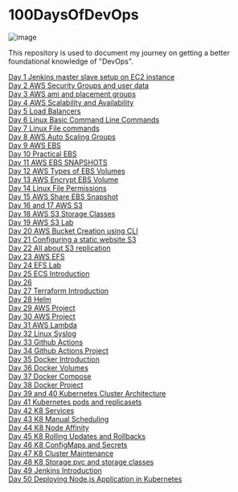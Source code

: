 # 100DaysOfDevOps
![image](https://user-images.githubusercontent.com/85761276/212458048-0a42c0e1-85c3-44f8-8213-6b74ded0ad30.png)

This repository is used to document my journey on getting a better foundational knowledge of "DevOps".

[Day 1 Jenkins master slave setup on EC2 instance](https://github.com/zainabmirkar/100DaysOfDevOps/blob/main/AWS/Day1.md) <br/>
[Day 2 AWS Security Groups and user data](https://github.com/zainabmirkar/100DaysOfDevOps/blob/main/AWS/Day2.md) <br/>
[Day 3 AWS ami and placement groups](https://github.com/zainabmirkar/100DaysOfDevOps/blob/main/AWS/Day3.md) <br/>
[Day 4 AWS Scalability and Availability](https://github.com/zainabmirkar/100DaysOfDevOps/blob/main/AWS/Day4.md) <br/>
[Day 5 Load Balancers](https://github.com/zainabmirkar/100DaysOfDevOps/blob/main/AWS/Day%205.md) <br/>
[Day 6 Linux Basic Command Line Commands](https://github.com/zainabmirkar/100DaysOfDevOps/blob/main/Linux/Basics.md) <br/>
[Day 7 Linux File commands](https://github.com/zainabmirkar/100DaysOfDevOps/blob/main/Linux/FileCommands.md) <br/>
[Day 8 AWS Auto Scaling Groups](https://github.com/zainabmirkar/100DaysOfDevOps/blob/main/AWS/Day%208.md) <br/>
[Day 9 AWS EBS](https://github.com/zainabmirkar/100DaysOfDevOps/blob/main/AWS/Day%209.md) <br/>
[Day 10 Practical EBS](https://github.com/zainabmirkar/100DaysOfDevOps/blob/main/AWS/Day%2010.md) <br/>
[Day 11 AWS EBS SNAPSHOTS](https://github.com/zainabmirkar/100DaysOfDevOps/blob/main/AWS/Day%2011%20EBS%20Snapshots.md) <br/>
[Day 12 AWS Types of EBS Volumes](https://github.com/zainabmirkar/100DaysOfDevOps/blob/main/AWS/Day%2012%20types%20of%20EBS%20Volumes.pdf) <br/>
[Day 13 AWS Encrypt EBS Volume](https://github.com/zainabmirkar/100DaysOfDevOps/blob/main/AWS/Day%2013%20Encrypt%20EBS%20Volume.md) <br/>
[Day 14 Linux File Permissions](https://github.com/zainabmirkar/100DaysOfDevOps/edit/main/Linux/file_permissions.md) <br/>
[Day 15 AWS Share EBS Snapshot](https://github.com/zainabmirkar/100DaysOfDevOps/blob/main/AWS/Day%2015%20Share%20EBS%20Snapshot.md) <br/>
[Day 16 and 17 AWS S3](https://github.com/zainabmirkar/100DaysOfDevOps/blob/main/AWS/Storage/S3/Day%2016%20and%2017%20S3.md) <br/>
[Day 18 AWS S3 Storage Classes](https://github.com/zainabmirkar/100DaysOfDevOps/blob/main/AWS/Storage/S3/Day%2018%20S3%20Storage%20Classes.md) <br/>
[Day 19 AWS S3 Lab](https://github.com/zainabmirkar/100DaysOfDevOps/blob/main/AWS/Storage/S3/Day%2019%20S3%20Lab.md) <br/>
[Day 20 AWS Bucket Creation using CLI](https://github.com/zainabmirkar/100DaysOfDevOps/blob/main/AWS/Storage/S3/Day%2020%20Bucket%20Creation%20using%20CLI.md) <br/>
[Day 21 Configuring a static website S3](https://github.com/zainabmirkar/100DaysOfDevOps/blob/main/AWS/Storage/S3/Day%2021%20Lab%20Configuring%20a%20static%20website%20S3.md) <br/>
[Day 22 All about S3 replication](https://github.com/zainabmirkar/100DaysOfDevOps/blob/main/AWS/Storage/S3/Day%2022%20Replication.md) <br/>
[Day 23 AWS EFS](https://github.com/zainabmirkar/100DaysOfDevOps/blob/main/AWS/Storage/EFS/Day%2023%20EFS%20Introduction.md) <br/>
[Day 24 EFS Lab](https://github.com/zainabmirkar/100DaysOfDevOps/blob/main/AWS/Storage/EFS/Day%2024%20EFS%20Lab.md) <br/>
[Day 25 ECS Introduction](https://github.com/zainabmirkar/100DaysOfDevOps/blob/main/AWS/DockerContainers/ECS/ECS%20Introduction.md) <br/>
[Day 26](https://github.com/zainabmirkar/100DaysOfDevOps/blob/main/AWS/DockerContainers/ECS/Day%2026%20AWS%20ECS%20%2B%20Dynamic%20Port%20Mapping.md)<br/>
[Day 27 Terraform Introduction](https://github.com/zainabmirkar/100DaysOfDevOps/blob/main/Terraform/Day%2027%20Terraform%20Introduction.md)<br/>
[Day 28 Helm](https://github.com/zainabmirkar/100DaysOfDevOps/blob/main/Kubernetes/Helm/Day%2028%20Helm%20and%20Helm%20Charts.md)<br/>
[Day 29 AWS Project](https://github.com/zainabmirkar/100DaysOfDevOps/blob/main/Devops%20Projects/AWS/amplify-react-app.md) <br/>
[Day 30 AWS Project](https://github.com/zainabmirkar/100DaysOfDevOps/blob/main/Devops%20Projects/AWS/Build%20a%20Basic%20Web%20Application.md)<br/>
[Day 31 AWS Lambda](https://github.com/zainabmirkar/100DaysOfDevOps/blob/main/AWS/Serverless/Lambda/Lambda.md) <br/>
[Day 32 Linux Syslog](https://github.com/zainabmirkar/100DaysOfDevOps/blob/main/Linux/Day%2032%20Syslog.md)<br/>
[Day 33 Github Actions](https://github.com/zainabmirkar/100DaysOfDevOps/blob/main/CICD/GitHub%20Actions/Day%2033%20GithubActions.md)<br/>
[Day 34 Github Actions Project](https://github.com/zainabmirkar/100DaysOfDevOps/blob/main/Devops%20Projects/GitHub%20Actions/hello-world-docker-action.md)<br/>
[Day 35 Docker Introduction](https://github.com/zainabmirkar/100DaysOfDevOps/blob/main/Docker/Day%2035%20Docker%20Introduction.md)<br/>
[Day 36 Docker Volumes](https://github.com/zainabmirkar/100DaysOfDevOps/blob/main/Docker/Day%2036%20Docker%20Volumes.md)<br/>
[Day 37 Docker Compose](https://github.com/zainabmirkar/100DaysOfDevOps/blob/main/Docker/Day%2037%20Docker%20Compose.md)<br/>
[Day 38 Docker Project](https://github.com/zainabmirkar/Dockerize-Nodejs-App)<br/>
[Day 39 and 40 Kubernetes Cluster Architecture](https://github.com/zainabmirkar/100DaysOfDevOps/blob/main/Kubernetes/Core%20Concepts/Day%2039%20and%2040%20Cluster%20Architecture.md) <br/>
[Day 41 Kubernetes pods and replicasets](https://github.com/zainabmirkar/100DaysOfDevOps/blob/main/Kubernetes/Core%20Concepts/Day%2041%20pods,%20replica%20sets%20and%20much%20more.md)<br/>
[Day 42 K8 Services](https://github.com/zainabmirkar/100DaysOfDevOps/blob/main/Kubernetes/Core%20Concepts/Day%2042%20K8%20Services.md)<br/>
[Day 43 K8 Manual Scheduling](https://github.com/zainabmirkar/100DaysOfDevOps/blob/main/Kubernetes/Scheduling/Day%2043%20Manual%20Scheduling.md)<br/>
[Day 44 K8 Node Affinity](https://github.com/zainabmirkar/100DaysOfDevOps/blob/main/Kubernetes/Scheduling/Day%2044%20Node%20Affinity.md)<br/>
[Day 45 K8 Rolling Updates and Rollbacks](https://github.com/zainabmirkar/100DaysOfDevOps/blob/main/Kubernetes/Application%20Lifecycle%20Management/Day%2045%20Rolling%20Updates%20and%20Rollbacks.md) <br/>
[Day 46 K8 ConfigMaps and Secrets](https://github.com/zainabmirkar/100DaysOfDevOps/blob/main/Kubernetes/Application%20Lifecycle%20Management/Day%2046%20ConfigMaps%20and%20Secrets.md)<br/>
[Day 47 K8 Cluster Maintenance](https://github.com/zainabmirkar/100DaysOfDevOps/blob/main/Kubernetes/Cluster%20Maintenance/Cluster%20Maintenance.md) <br/>
[Day 48 K8 Storage pvc and storage classes](https://github.com/zainabmirkar/100DaysOfDevOps/blob/main/Kubernetes/Storage/Day%2048%20Storage%20pvc%20and%20sc.md)<br/>
[Day 49 Jenkins Introduction](https://github.com/zainabmirkar/100DaysOfDevOps/blob/main/CICD/GitHub%20Actions/Jenkins/Day%2049%20Jenkins%20Introduction.md)<br/>
[Day 50 Deploying Node.js Application in Kubernetes ](https://github.com/zainabmirkar/100DaysOfDevOps/blob/main/Devops%20Projects/Kubernetes/Deploying%20Node.js%20Application%20in%20Kubernetes.md) <br/>
